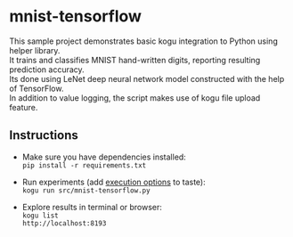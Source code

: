 # mnist-tensorflow

This sample project demonstrates basic kogu integration to Python using helper library.  
It trains and classifies MNIST hand-written digits, reporting resulting prediction accuracy.  
Its done using LeNet deep neural network model constructed with the help of TensorFlow.  
In addition to value logging, the script makes use of kogu file upload feature.  

## Instructions

* Make sure you have dependencies installed:  
  `pip install -r requirements.txt`  

* Run experiments (add [execution options](https://kogu.io/docs/cli.html) to taste):  
  `kogu run src/mnist-tensorflow.py`  

* Explore results in terminal or browser:  
  `kogu list`  
  `http://localhost:8193`  
